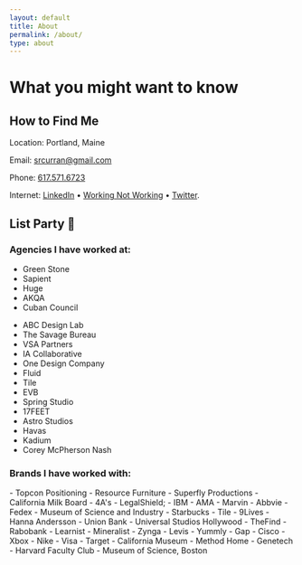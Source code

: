 ```yaml
---
layout: default
title: About
permalink: /about/
type: about
---
```

# What you might want to know

## How to Find Me
Location: Portland, Maine

Email: <a href="mailto:srcurran@gmail.com" class="link">srcurran@gmail.com</a>

Phone: <a href="tel:16175716723" class="link">617.571.6723</a>

Internet: <a target="_blank" href="https://linkedin.com/in/srcurran">LinkedIn</a> • <a target="_blank" href="https://workingnotworking.com/srcurran">Working Not Working</a> • <a target="_blank" href="https://twitter.com/srcurran">Twitter</a>.

## List Party 🎉

### Agencies I have worked at:

<div class="inline-list">
<ul class="tier-one">
	<li>Green Stone</li>
	<li>Sapient</li>
	<li>Huge</li>
	<li>AKQA</li>
	<li>Cuban Council</li>
</ul>
<ul>
	<li>ABC Design Lab</li>
	<li>The Savage Bureau</li>
	<li>VSA Partners</li>
	<li>IA Collaborative</li>
	<li>One Design Company</li>
	<li>Fluid</li>
	<li>Tile</li>
	<li>EVB</li>
	<li>Spring Studio</li>
	<li>17FEET</li>
	<li>Astro Studios</li>
	<li>Havas</li>
	<li>Kadium</li>
	<li>Corey McPherson Nash</li>
</ul>
</div>


### Brands I have worked with:
<div class="inline-list">
- Topcon Positioning
- Resource Furniture
- Superfly Productions
- California Milk Board
- 4A's
- LegalShield; 
- IBM
- AMA
- Marvin
- Abbvie
- Fedex
- Museum of Science and Industry
- Starbucks
- Tile
- 9Lives
- Hanna Andersson
- Union Bank
- Universal Studios Hollywood
- TheFind
- Rabobank
- Learnist
- Mineralist
- Zynga
- Levis
- Yummly
- Gap
- Cisco
- Xbox
- Nike 
- Visa
- Target
- California Museum
- Method Home
- Genetech
- Harvard Faculty Club
- Museum of Science, Boston
</div>